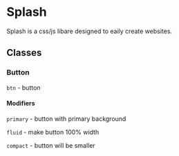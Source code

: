 # Splash
Splash is a css/js libare designed to eaily create websites.

## Classes

### Button

`btn` - button

#### Modifiers

`primary` - button with primary background

`fluid` - make button 100% width

`compact` - button will be smaller
